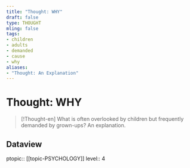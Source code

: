 ```yaml
---
title: "Thought: WHY"
draft: false
type: THOUGHT
mling: false
tags:
- children
- adults
- demanded
- cause
- why
aliases:
- "Thought: An Explanation"
---
```

# Thought: WHY
> [!Thought-en]
> What is often overlooked by children but frequently demanded by grown-ups?
> An explanation.

## Dataview
ptopic:: [[topic-PSYCHOLOGY]]
level:: 4
